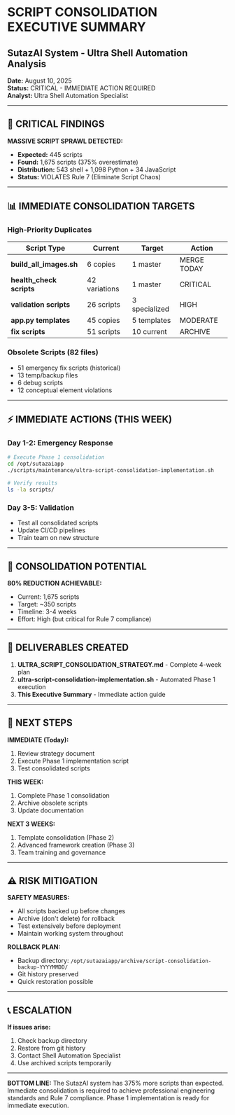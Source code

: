 # SCRIPT CONSOLIDATION EXECUTIVE SUMMARY
## SutazAI System - Ultra Shell Automation Analysis

**Date:** August 10, 2025  
**Status:** CRITICAL - IMMEDIATE ACTION REQUIRED  
**Analyst:** Ultra Shell Automation Specialist  

---

## 🚨 CRITICAL FINDINGS

**MASSIVE SCRIPT SPRAWL DETECTED:**
- **Expected:** 445 scripts
- **Found:** 1,675 scripts (375% overestimate)
- **Distribution:** 543 shell + 1,098 Python + 34 JavaScript
- **Status:** VIOLATES Rule 7 (Eliminate Script Chaos)

---

## 📊 IMMEDIATE CONSOLIDATION TARGETS

### High-Priority Duplicates
| Script Type | Current | Target | Action |
|-------------|---------|--------|--------|
| **build_all_images.sh** | 6 copies | 1 master | MERGE TODAY |
| **health_check scripts** | 42 variations | 1 master | CRITICAL |
| **validation scripts** | 26 scripts | 3 specialized | HIGH |
| **app.py templates** | 45 copies | 5 templates | MODERATE |
| **fix scripts** | 51 scripts | 10 current | ARCHIVE |

### Obsolete Scripts (82 files)
- 51 emergency fix scripts (historical)
- 13 temp/backup files
- 6 debug scripts
- 12 conceptual element violations

---

## ⚡ IMMEDIATE ACTIONS (THIS WEEK)

### Day 1-2: Emergency Response
```bash
# Execute Phase 1 consolidation
cd /opt/sutazaiapp
./scripts/maintenance/ultra-script-consolidation-implementation.sh

# Verify results
ls -la scripts/
```

### Day 3-5: Validation
- Test all consolidated scripts
- Update CI/CD pipelines
- Train team on new structure

---

## 🎯 CONSOLIDATION POTENTIAL

**80% REDUCTION ACHIEVABLE:**
- Current: 1,675 scripts
- Target: ~350 scripts  
- Timeline: 3-4 weeks
- Effort: High (but critical for Rule 7 compliance)

---

## 📁 DELIVERABLES CREATED

1. **ULTRA_SCRIPT_CONSOLIDATION_STRATEGY.md** - Complete 4-week plan
2. **ultra-script-consolidation-implementation.sh** - Automated Phase 1 execution
3. **This Executive Summary** - Immediate action guide

---

## 🚀 NEXT STEPS

**IMMEDIATE (Today):**
1. Review strategy document
2. Execute Phase 1 implementation script
3. Test consolidated scripts

**THIS WEEK:**
1. Complete Phase 1 consolidation
2. Archive obsolete scripts
3. Update documentation

**NEXT 3 WEEKS:**
1. Template consolidation (Phase 2)
2. Advanced framework creation (Phase 3) 
3. Team training and governance

---

## ⚠️ RISK MITIGATION

**SAFETY MEASURES:**
- All scripts backed up before changes
- Archive (don't delete) for rollback
- Test extensively before deployment
- Maintain working system throughout

**ROLLBACK PLAN:**
- Backup directory: `/opt/sutazaiapp/archive/script-consolidation-backup-YYYYMMDD/`
- Git history preserved
- Quick restoration possible

---

## 📞 ESCALATION

**If issues arise:**
1. Check backup directory
2. Restore from git history
3. Contact Shell Automation Specialist
4. Use archived scripts temporarily

---

**BOTTOM LINE:** The SutazAI system has 375% more scripts than expected. Immediate consolidation is required to achieve professional engineering standards and Rule 7 compliance. Phase 1 implementation is ready for immediate execution.